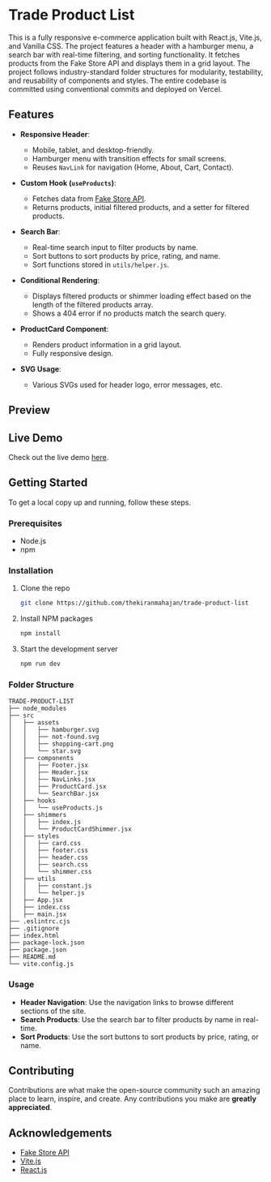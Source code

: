 # Trade Product List

This is a fully responsive e-commerce application built with React.js, Vite.js, and Vanilla CSS. The project features a header with a hamburger menu, a search bar with real-time filtering, and sorting functionality. It fetches products from the Fake Store API and displays them in a grid layout. The project follows industry-standard folder structures for modularity, testability, and reusability of components and styles. The entire codebase is committed using conventional commits and deployed on Vercel.

## Features

- **Responsive Header**:

  - Mobile, tablet, and desktop-friendly.
  - Hamburger menu with transition effects for small screens.
  - Reuses `NavLink` for navigation (Home, About, Cart, Contact).

- **Custom Hook (`useProducts`)**:

  - Fetches data from [Fake Store API](https://fakestoreapi.com/products).
  - Returns products, initial filtered products, and a setter for filtered products.

- **Search Bar**:

  - Real-time search input to filter products by name.
  - Sort buttons to sort products by price, rating, and name.
  - Sort functions stored in `utils/helper.js`.

- **Conditional Rendering**:

  - Displays filtered products or shimmer loading effect based on the length of the filtered products array.
  - Shows a 404 error if no products match the search query.

- **ProductCard Component**:

  - Renders product information in a grid layout.
  - Fully responsive design.

- **SVG Usage**:
  - Various SVGs used for header logo, error messages, etc.

## Preview

## Live Demo

Check out the live demo [here](https://trade-product-list.vercel.app).

## Getting Started

To get a local copy up and running, follow these steps.

### Prerequisites

- Node.js
- npm

### Installation

1. Clone the repo

   ```sh
   git clone https://github.com/thekiranmahajan/trade-product-list
   ```

2. Install NPM packages
   ```sh
   npm install
   ```
3. Start the development server
   ```sh
   npm run dev
   ```

### Folder Structure

```
TRADE-PRODUCT-LIST
├── node_modules
├── src
│   ├── assets
│   │   ├── hamburger.svg
│   │   ├── not-found.svg
│   │   ├── shopping-cart.png
│   │   └── star.svg
│   ├── components
│   │   ├── Footer.jsx
│   │   ├── Header.jsx
│   │   ├── NavLinks.jsx
│   │   ├── ProductCard.jsx
│   │   └── SearchBar.jsx
│   ├── hooks
│   │   └── useProducts.js
│   ├── shimmers
│   │   ├── index.js
│   │   └── ProductCardShimmer.jsx
│   ├── styles
│   │   ├── card.css
│   │   ├── footer.css
│   │   ├── header.css
│   │   ├── search.css
│   │   └── shimmer.css
│   ├── utils
│   │   ├── constant.js
│   │   └── helper.js
│   ├── App.jsx
│   ├── index.css
│   ├── main.jsx
├── .eslintrc.cjs
├── .gitignore
├── index.html
├── package-lock.json
├── package.json
├── README.md
└── vite.config.js
```

### Usage

- **Header Navigation**: Use the navigation links to browse different sections of the site.
- **Search Products**: Use the search bar to filter products by name in real-time.
- **Sort Products**: Use the sort buttons to sort products by price, rating, or name.

## Contributing

Contributions are what make the open-source community such an amazing place to learn, inspire, and create. Any contributions you make are **greatly appreciated**.


## Acknowledgements

- [Fake Store API](https://fakestoreapi.com)
- [Vite.js](https://vitejs.dev)
- [React.js](https://reactjs.org)

